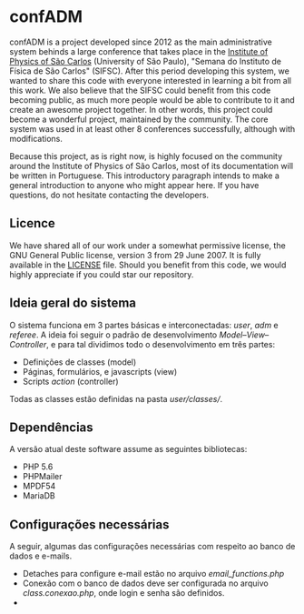 confADM
====

confADM is a project developed since 2012 as the main administrative system behinds a large conference that takes place in the [Institute of Physics of São Carlos](http://www.ifsc.usp.br/) (University of São Paulo), "Semana do Instituto de Física de São Carlos" (SIFSC). After this period developing this system, we wanted to share this code with everyone interested in learning a bit from all this work. We also believe that the SIFSC could benefit from this code becoming public, as much more people would be able to contribute to it and create an awesome project together. In other words, this project could become a wonderful project, maintained by the community. The core system was used in at least other 8 conferences successfully, although with modifications.

Because this project, as is right now, is highly focused on the community around the Institute of Physics of São Carlos, most of its documentation will be written in Portuguese. This introductory paragraph intends to make a general introduction to anyone who might appear here. If you have questions, do not hesitate contacting the developers.


Licence
---

We have shared all of our work under a somewhat permissive license, the GNU
General Public license, version 3 from 29 June 2007. It is fully available in
the [LICENSE](https://github.com/VandroiyLabs/confADM/blob/master/LICENSE) file.
Should you benefit from this code, we would highly appreciate if you could star
our repository.


Ideia geral do sistema
---

O sistema funciona em 3 partes básicas e interconectadas: _user_, _adm_ e _referee_. A ideia foi seguir o padrão de desenvolvimento _Model–View–Controller_, e para tal dividimos todo o desenvolvimento em três partes:

* Definições de classes (model)
* Páginas, formulários, e javascripts (view)
* Scripts _action_ (controller)

Todas as classes estão definidas na pasta _user/classes/_.

Dependências
----

A versão atual deste software assume as seguintes bibliotecas:

* PHP 5.6
* PHPMailer
* MPDF54
* MariaDB


Configurações necessárias
---

A seguir, algumas das configurações necessárias com respeito ao banco de dados e e-mails.

* Detaches para configure e-mail estão no arquivo _email_functions.php_
* Conexão com o banco de dados deve ser configurada no arquivo _class.conexao.php_, onde login e senha são definidos.
*
